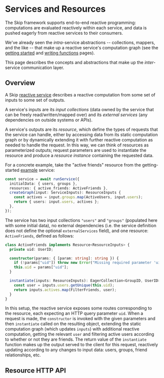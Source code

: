# Services and Resources

The Skip framework supports end-to-end reactive programming: computations are evaluated reactively within each service, and data is pushed eagerly from reactive services to their consumers.

We've already seen the _intra_-service abstractions -- collections, mappers, and the like -- that make up a reactive service's computation graph (see the [getting started](getting_started.md) and [writing functions](functions.md) pages).

This page describes the concepts and abstractions that make up the _inter_-service communication layer.

## Overview

A Skip [reactive service](api/api/interfaces/SkipService) describes a reactive computation from some set of inputs to some set of outputs.

A service's inputs are its *input collections* (data owned by the service that can be freely read/written/mapped over) and its *external services* (any dependencies on outside systems or APIs).

A service's outputs are its *resource*, which define the types of requests that the service can handle, either by accessing data from its static computation graph or by dynamically extending it with further reactive computation as needed to handle the request.
In this way, we can think of resources as parameterized outputs; request parameters are used to instantiate the resource and produce a *resource instance* containing the requested data.

For a concrete example, take the "active friends" resource from the getting-started [example](getting_started.md#the-anatomy-of-a-skip-service) service:

```typescript
const service = await runService({
  initialData: { users, groups },
  resources: { active_friends: ActiveFriends },
  createGraph(input: ServiceInputs): ResourceInputs {
    const actives = input.groups.map(ActiveUsers, input.users);
    return { users: input.users, actives };
  },
});
```

The service has two input collections `"users"` and `"groups"` (populated here with some initial data), no external dependencies (i.e. the service definition does not define the optional `externalServices` field), and one resource: `ActiveFriends`, defined as follows:

```typescript
class ActiveFriends implements Resource<ResourceInputs> {
  private uid: UserID;

  constructor(params: { [param: string]: string }) {
    if (!params["uid"]) throw new Error("Missing required parameter 'uid'");
    this.uid = params["uid"];
  }

  instantiate(inputs: ResourceInputs): EagerCollection<GroupID, UserID> {
    const user = inputs.users.getUnique(this.uid);
    return inputs.actives.map(FilterFriends, user);
  }
}
```

In this setup, the reactive service exposes some routes corresponding to the resource, each expecting an HTTP query parameter `uid`.
When a request is made, the `constructor` is invoked with the given parameters and then `instantiate` called on the resulting object, extending the static computation graph (which updates `inputs`) with additional reactive computation, getting the relevant `user` and filtering active users according to whether or not they are friends.
The return value of the `instantiate` function makes up the output served to the client for this request, reactively updating according to any changes to input data: users, groups, friend relationships, etc.

## Resource HTTP API
